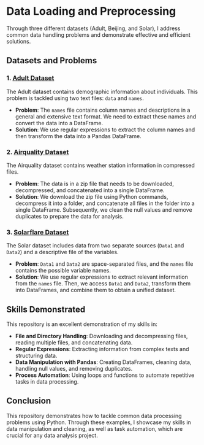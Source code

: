 # Data Loading and Preprocessing

Through three different datasets (Adult, Beijing, and Solar), I address common data handling problems and demonstrate effective and efficient solutions.

## Datasets and Problems

### 1. [Adult Dataset](https://github.com/MarBenitez/load-preprocessing/blob/main/content/adult_dataset/adult.ipynb)

The Adult dataset contains demographic information about individuals. This problem is tackled using two text files: `data` and `names`.

- **Problem**: The `names` file contains column names and descriptions in a general and extensive text format. We need to extract these names and convert the data into a DataFrame.
- **Solution**: We use regular expressions to extract the column names and then transform the data into a Pandas DataFrame.

### 2. [Airquality Dataset](https://github.com/MarBenitez/load-preprocessing/blob/main/content/airquality_dataset/airquality.ipynb)

The Airquality dataset contains weather station information in compressed files.

- **Problem**: The data is in a zip file that needs to be downloaded, decompressed, and concatenated into a single DataFrame.
- **Solution**: We download the zip file using Python commands, decompress it into a folder, and concatenate all files in the folder into a single DataFrame. Subsequently, we clean the null values and remove duplicates to prepare the data for analysis.

### 3. [Solarflare Dataset](https://github.com/MarBenitez/load-preprocessing/blob/main/content/solarflare_dataset/solarflare.ipynb)

The Solar dataset includes data from two separate sources (`Data1` and `Data2`) and a descriptive file of the variables.

- **Problem**: `Data1` and `Data2` are space-separated files, and the `names` file contains the possible variable names.
- **Solution**: We use regular expressions to extract relevant information from the `names` file. Then, we access `Data1` and `Data2`, transform them into DataFrames, and combine them to obtain a unified dataset.

## Skills Demonstrated

This repository is an excellent demonstration of my skills in:

- **File and Directory Handling**: Downloading and decompressing files, reading multiple files, and concatenating data.
- **Regular Expressions**: Extracting information from complex texts and structuring data.
- **Data Manipulation with Pandas**: Creating DataFrames, cleaning data, handling null values, and removing duplicates.
- **Process Automation**: Using loops and functions to automate repetitive tasks in data processing.

## Conclusion

This repository demonstrates how to tackle common data processing problems using Python. Through these examples, I showcase my skills in data manipulation and cleaning, as well as task automation, which are crucial for any data analysis project.
